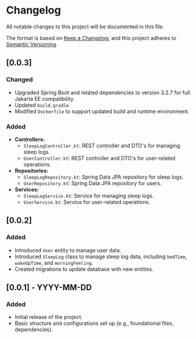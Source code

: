 # Changelog

All notable changes to this project will be documented in this file.

The format is based on [Keep a Changelog](https://keepachangelog.com/), and this project adheres to [Semantic Versioning](https://semver.org/).

## [0.0.3]
### Changed
- Upgraded Spring Boot and related dependencies to version 3.2.7 for full Jakarta EE compatibility.
- Updated `build.gradle`
- Modified `Dockerfile` to support updated build and runtime environment.

### Added
- **Controllers:**
    - `SleepLogController.kt`: REST controller and DTO's for managing sleep logs.
    - `UserController.kt`: REST controller and DTO's for user-related operations.
- **Repositories:**
    - `SleepLogRepository.kt`: Spring Data JPA repository for sleep logs.
    - `UserRepository.kt`: Spring Data JPA repository for users.
- **Services:**
    - `SleepLogService.kt`: Service for managing sleep logs.
    - `UserService.kt`: Service for user-related operations.

## [0.0.2]
### Added
- Introduced `User` entity to manage user data.
- Introduced `SleepLog` class to manage sleep log data, including `bedTime`, `wakeUpTime`, and `morningFeeling`.
- Created migrations to update database with new entities.

## [0.0.1] - YYYY-MM-DD
### Added
- Initial release of the project.
- Basic structure and configurations set up (e.g., foundational files, dependencies).